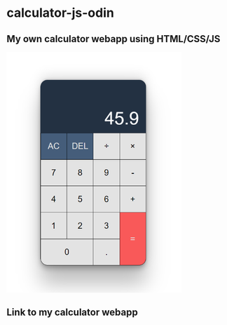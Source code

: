 # calculator-js-odin

## My own calculator webapp using HTML/CSS/JS
<img src="img/calculator_showcase.png" alt="drawing" width="400"/>


## Link to my calculator webapp



